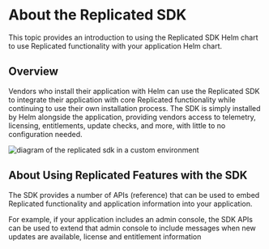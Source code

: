 # About the Replicated SDK

This topic provides an introduction to using the Replicated SDK Helm chart to use Replicated functionality with your application Helm chart.

## Overview

Vendors who install their application with Helm can use the Replicated SDK to integrate their application with core Replicated functionality while continuing to use their own installation process. The SDK is simply installed by Helm alongside the application, providing vendors access to telemetry, licensing, entitlements, update checks, and more, with little to no configuration needed.

![diagram of the replicated sdk in a custom environment](/images/sdk-overview-diagram.png)

## About Using Replicated Features with the SDK 

The SDK provides a number of APIs (reference) that can be used to embed Replicated functionality and application information into your application.

For example, if your application includes an admin console, the SDK APIs can be used to extend that admin console to include messages when new updates are available, license and entitlement information
